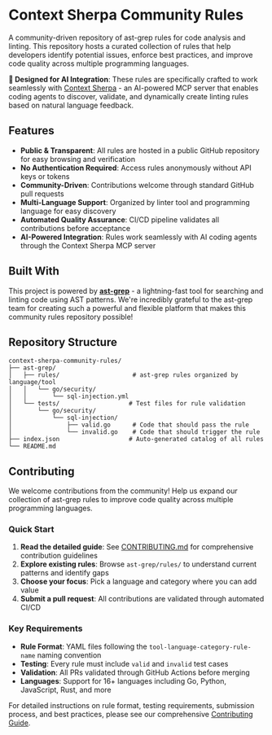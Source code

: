 # Context Sherpa Community Rules

A community-driven repository of ast-grep rules for code analysis and linting. This repository hosts a curated collection of rules that help developers identify potential issues, enforce best practices, and improve code quality across multiple programming languages.

**🤖 Designed for AI Integration**: These rules are specifically crafted to work seamlessly with [Context Sherpa](https://github.com/hackafterdark/context-sherpa) - an AI-powered MCP server that enables coding agents to discover, validate, and dynamically create linting rules based on natural language feedback.

## Features

- **Public & Transparent**: All rules are hosted in a public GitHub repository for easy browsing and verification
- **No Authentication Required**: Access rules anonymously without API keys or tokens
- **Community-Driven**: Contributions welcome through standard GitHub pull requests
- **Multi-Language Support**: Organized by linter tool and programming language for easy discovery
- **Automated Quality Assurance**: CI/CD pipeline validates all contributions before acceptance
- **AI-Powered Integration**: Rules work seamlessly with AI coding agents through the Context Sherpa MCP server

## Built With

This project is powered by [**ast-grep**](https://ast-grep.github.io/) - a lightning-fast tool for searching and linting code using AST patterns. We're incredibly grateful to the ast-grep team for creating such a powerful and flexible platform that makes this community rules repository possible!

## Repository Structure

```
context-sherpa-community-rules/
├── ast-grep/
│   ├── rules/                    # ast-grep rules organized by language/tool
│   │   └── go/security/
│   │       └── sql-injection.yml
│   └── tests/                   # Test files for rule validation
│       └── go/security/
│           └── sql-injection/
│               ├── valid.go      # Code that should pass the rule
│               └── invalid.go    # Code that should trigger the rule
├── index.json                   # Auto-generated catalog of all rules
└── README.md
```

## Contributing

We welcome contributions from the community! Help us expand our collection of ast-grep rules to improve code quality across multiple programming languages.

### Quick Start

1. **Read the detailed guide**: See [CONTRIBUTING.md](./CONTRIBUTING.md) for comprehensive contribution guidelines
2. **Explore existing rules**: Browse `ast-grep/rules/` to understand current patterns and identify gaps
3. **Choose your focus**: Pick a language and category where you can add value
4. **Submit a pull request**: All contributions are validated through automated CI/CD

### Key Requirements

- **Rule Format**: YAML files following the `tool-language-category-rule-name` naming convention
- **Testing**: Every rule must include `valid` and `invalid` test cases
- **Validation**: All PRs validated through GitHub Actions before merging
- **Languages**: Support for 16+ languages including Go, Python, JavaScript, Rust, and more

For detailed instructions on rule format, testing requirements, submission process, and best practices, please see our comprehensive [Contributing Guide](./CONTRIBUTING.md).